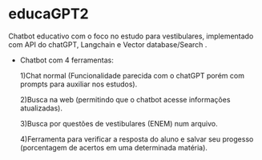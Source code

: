 # educaGPT2

Chatbot educativo com o foco no estudo para vestibulares, implementado com API do chatGPT, Langchain e Vector database/Search .

* Chatbot com 4 ferramentas:

  1)Chat normal (Funcionalidade parecida com o chatGPT porém com prompts para auxiliar nos estudos).

  2)Busca na web (permitindo que o chatbot acesse informações atualizadas).

  3)Busca por questões de vestibulares (ENEM) num arquivo.
    
  4)Ferramenta para verificar a resposta do aluno e salvar seu progesso (porcentagem de acertos em uma determinada matéria).

